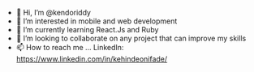 - 👋 Hi, I’m @kendoriddy
- 👀 I’m interested in mobile and web development
- 🌱 I’m currently learning React.Js and Ruby
- 💞️ I’m looking to collaborate on any project that can improve my skills
- 📫 How to reach me ... LinkedIn: https://www.linkedin.com/in/kehindeonifade/

<!---
kendoriddy/kendoriddy is a ✨ special ✨ repository because its `README.md` (this file) appears on your GitHub profile.
You can click the Preview link to take a look at your changes.
--->
